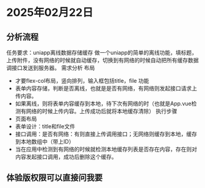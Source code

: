 # 2025年02月22日
## 分析流程
任务要求：uniapp离线数据存储缓存
做一个uniapp的简单的离线功能，填标题，上传附件，没有网络的时候就自动缓存，切换到有网络的时候自动把所有缓存数据调接口发送到服务器。
需求分析
布局
-  才要flex-col布局，竖向排列，输入框包括title，file 
功能
-  表单内容存储，判断是否离线，也就是是否有网络，有网络则发起接口请求上传内容。
- 如果离线，则将表单内容缓存到本地，待下次有网络的时（也就是App.vue检测有网络的时候上传内容。上传成功后就将本地缓存清除）
执行步骤
- 页面布局
- 表单设计：title和file文件
- 接口调用：是否有网络：有则直接上传调用接口；无网络则缓存到本地，缓存到本地数组中（带上ID）
- 当在应用中检测到有网络的时候就检测本地缓存列表是否存在内容，存在则对内容发起接口调用，成功后删除这个缓存。
## 体验版权限可以直接问我要